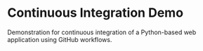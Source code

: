 # Continuous Integration Demo

Demonstration for continuous integration of a Python-based web application using GitHub workflows.
